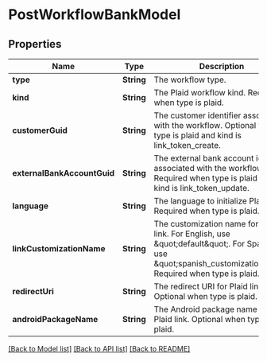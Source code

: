 # PostWorkflowBankModel

## Properties
Name | Type | Description | Notes
------------ | ------------- | ------------- | -------------
**type** | **String** | The workflow type. | 
**kind** | **String** | The Plaid workflow kind. Required when type is plaid. | [optional] 
**customerGuid** | **String** | The customer identifier associated with the workflow. Optional when type is plaid and kind is link_token_create. | [optional] 
**externalBankAccountGuid** | **String** | The external bank account identifier associated with the workflow. Required when type is plaid and kind is link_token_update. | [optional] 
**language** | **String** | The language to initialize Plaid link. Required when type is plaid. | [optional] 
**linkCustomizationName** | **String** | The customization name for Plaid link. For English, use \&quot;default\&quot;. For Spanish, use \&quot;spanish_customization\&quot;. Required when type is plaid. | [optional] 
**redirectUri** | **String** | The redirect URI for Plaid link. Optional when type is plaid. | [optional] 
**androidPackageName** | **String** | The Android package name for Plaid link. Optional when type is plaid. | [optional] 

[[Back to Model list]](../README.md#documentation-for-models) [[Back to API list]](../README.md#documentation-for-api-endpoints) [[Back to README]](../README.md)


